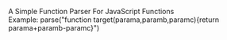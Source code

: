 A Simple Function Parser For JavaScript Functions<br>
Example: parse("function target(parama,paramb,paramc){return parama+paramb-paramc}")
